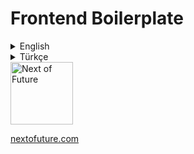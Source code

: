 # Frontend Boilerplate

<details>
<summary>English</summary>

A starter kit for static front-end projects.  
It compiles SCSS, bundles JavaScript, optimizes images, and serves files with live reload.

## Requirements

- Node 20.15.0
- Yarn v4

## Installation

```bash
yarn install
```

## Scripts

| Command             | Description                                                                                    |
| ------------------- | ---------------------------------------------------------------------------------------------- |
| `yarn dev`          | Run development server with file watching and live reload.                                     |
| `yarn build`        | The `app` folder generates the production output.                                              |
| `yarn build-clean`  | Clears the `app` folder and caches, then generates the production output.                      |
| `yarn release`      | Copy built CSS, JS, and fonts to the `release` folder.                                         |
| `yarn release-full` | Creates a release package containing visuals and videos and copies it to the `release` folder. |

## Project Structure

```
/
├─ config.js       # path and build configuration for project elements
├─ gulpfile.js     # registers gulp tasks
├─ tasks/          # individual gulp task implementations
└─ source/
   ├─ js/
   ├─ scss/
   ├─ template/
   ├─ images/
   ├─ fonts/
   └─ videos/
```

## Gulp Tasks

- **browser** – Serves the `app/` folder via localhost:**3000** (config.js:port) using BrowserSync.
- **clean** – Cleans the `app` folder and cache.
- **css** – Compiles SCSS and CSS (library) files without compression.
  - The following steps occur during the **build** process:
    - `gulp-sass` compiles SCSS and CSS (library) files into compressed formats.
    - `gulp-postcss` & `autoprefixer` add the necessary CSS prefixes for browser compatibility.
    - `gulp-purgecss` scans HTML files and removes unused CSS classes.
    - `gulp-clean-css` further optimizes CSS files; it removes unnecessary whitespace, duplicates, and unused rules.
    - `gulp-csso` restructures CSS files and combines media queries to achieve maximum minification in the final output.
- **javascript** – Combines JS files and minifies them if desired.
  - The following steps occur during the **build** process:
    - `gulp-terser` removes unnecessary whitespace and comments from JavaScript files and compresses and minifies the code.
- **image** – Optimizes images and generates WebP outputs.
  - `globby` Searches for and lists files defined within the image path.
  - `getCache` & `setCache` Checks previously processed images, only processing new or changed files.
  - `gulp-filter` Creates filters to extract image files (png, jpg, jpeg) and perform custom processing.
  - `gulp-imagemin` Performs image compression.
    - `gifsicle` Optimizes GIF files.
    - `mozjpeg` Compresses JPG/JPEG files (75% quality).
    - `optipng` Optimizes PNG files (compression based on level).
    - `svgo` Reduces SVG files and cleans up unnecessary features.
  - `gulp-webp` Converts image files (png, jpg, jpeg) to WebP format.
- **font** – Copies font files with cache checking.
- **video** – Copies video files with cache checking.
- **template** – Processes HTML templates with `gulp-file-include` and formats all HTML files.
- **compress** – Generates `.gz` and `.br` compression files for CSS/JS.
  - For manually managing compression for **High Traffic** resources.
- **release / release-full** – Extracts compiled files to the `release` folder ready for distribution.

## Dependencies

| Package                 | Purpose                                 |
| ----------------------- | --------------------------------------- |
| `autoprefixer`          | Adds vendor prefixes to CSS.            |
| `browser-sync`          | Development server with live reload.    |
| `del`                   | Deletes files/folders.                  |
| `globby`                | Glob utility for file paths.            |
| `gulp`                  | Task runner orchestrating build steps.  |
| `gulp-brotli`           | Creates Brotli-compressed assets.       |
| `gulp-clean-css`        | Minifies CSS.                           |
| `gulp-concat`           | Concatenates multiple files.            |
| `gulp-convert-encoding` | Converts file encodings.                |
| `gulp-csso`             | Further CSS optimisation.               |
| `gulp-file-include`     | Allows HTML partials.                   |
| `gulp-filter`           | Filters files in streams.               |
| `gulp-format-html`      | Formats HTML output.                    |
| `gulp-gzip`             | Creates Gzip-compressed assets.         |
| `gulp-imagemin`         | Optimizes images.                       |
| `gulp-postcss`          | Runs PostCSS plugins like Autoprefixer. |
| `gulp-purgecss`         | Cleans up unused CSS code.              |
| `gulp-sass` & `sass`    | Compiles SCSS to CSS.                   |
| `gulp-strip-comments`   | Strips comments from files.             |
| `gulp-terser`           | Minifies JavaScript.                    |
| `gulp-webp`             | Converts images to WebP.                |
| `gulp4-run-sequence`    | Runs gulp tasks sequentially.           |
| `postcss`               | CSS transformations framework.          |

</details>

<details>
<summary>Türkçe</summary>

Statik front-end projeleri için başlangıç şablonu.  
SCSS dosyalarını derler, JavaScript'i birleştirir, görselleri optimize eder ve canlı yenilemeli sunucu sağlar.

## Gereksinimler

- Node 20.15.0
- Yarn v4

## Kurulum

```bash
yarn install
```

## Komutlar

| Komut               | Açıklama                                                                                       |
| ------------------- | ---------------------------------------------------------------------------------------------- |
| `yarn dev`          | Dosyaları izleyip canlı yenileme yapan geliştirme sunucusu oluşturur.                          |
| `yarn build`        | `app` klasörünü üretim çıktısı oluşturur.                                                      |
| `yarn build-clean`  | `app` klasörünü ve ön bellekleri temizleyip üretim çıktısı oluşturur.                          |
| `yarn release`      | Derlenen CSS, JS ve fontları `release` klasörüne kopyalar.                                     |
| `yarn release-full` | Görsel ve videoları da içerecek şekilde yayın hazır paket üretir `release` klasörüne kopyalar. |

## Proje Yapısı

```
/
├─ config.js       # proje öğelerine ait yol ve derleme ayarları
├─ gulpfile.js     # gulp görevleri
├─ tasks           # görev dosyaları
└─ source
   ├─ js
   ├─ scss
   ├─ template
   ├─ images
   ├─ fonts
   └─ videos
```

## Gulp Görevleri

- **browser** – BrowserSync ile `app/` klasörünü localhost:**3000** (config.js:port) üzerinden servis eder.
- **clean** – `app` klasörünü ve ön belleği temizler.
- **css** – SCSS ve CSS (kütüphane) dosyalarını sıkıştırmamış şekilde derler.
  - **build** işlemi sırasında aşağıdaki işlemler gerçekleşir:
    - `gulp-sass` SCSS ve CSS (kütüphane) dosyalarını sıkıştırılmış şekilde derler.
    - `gulp-postcss` & `autoprefixer` tarayıcı uyumluluğu için gerekli CSS prefix’lerini ekler.
    - `gulp-purgecss` HTML dosyalarını tarayıp kullanılmayan CSS sınıflarını temizliyor.
    - `gulp-clean-css` CSS dosyalarını daha da optimize ediyor; gereksiz boşluk, tekrar ve kullanılmayan kuralları siliyor.
    - `gulp-csso` CSS dosyalarını yeniden yapılandırıp medya sorgularını birleştirerek son haliyle maksimum küçültme sağlıyor.
- **javascript** – JS dosyalarını birleştirir ve isterse küçültür.
  - **build** işlemi sırasında aşağıdaki işlemler gerçekleşir:
    - `gulp-terser` JavaScript dosyaları içerisinde gereksiz boşlukları, yorumları kaldırıyor ve kodu sıkıştırıp minify ediyor.
- **image** – Görselleri optimize eder ve WebP çıktıları üretir.
  - `globby` Görsel yolu içerisinde tanımlı dosyaları arayıp listeliyor.
  - `getCache` & `setCache` Daha önce işlenmiş resimleri kontrol ediyor, sadece yeni veya değişen dosyaları işleme alıyor.
  - `gulp-filter` Görsel (png, jpg, jpeg) dosyalarını ayıklayıp özel işlem yapmak için filtre oluşturuyor.
  - `gulp-imagemin` Görsel sıkıştırma işlemlerini yapılıyor.
    - `gifsicle` GIF dosyalarını optimize ediyor.
    - `mozjpeg` JPG/JPEG sıkıştırıyor (%75 kalite).
    - `optipng` PNG dosyalarını optimize ediyor (seviyeye göre sıkıştırma).
    - `svgo` SVG dosyalarını küçültüyor ve gereksiz özellikleri temizliyor.
  - `gulp-webp` Görsel (png, jpg, jpeg) dosyalarını WebP formatına çevirir.
- **font** – Font dosyalarını önbellek kontrolüyle kopyalar.
- **video** – Video dosyalarını önbellek kontrolüyle kopyalar.
- **template** – HTML şablonlarını `gulp-file-include` ile işler ve tüm HTML dosyalarını Formatlar.
- **compress** – CSS/JS için `.gz` ve `.br` sıkıştırma dosyaları üretir.
  - **Yüksek Trafik** alan kaynaklar için sıkıştırma işlemini manuel yönetmek içindir.
- **release / release-full** – Derlenen dosyaları dağıtıma hazır `release` klasörüne çıkarır.

## Bağımlılıklar

| Paket                   | Amaç                                                |
| ----------------------- | --------------------------------------------------- |
| `autoprefixer`          | CSS'e tarayıcı ön-ekleri ekler.                     |
| `browser-sync`          | Canlı yenileme sağlayan geliştirme sunucusu.        |
| `del`                   | Dosya ve klasörleri siler.                          |
| `globby`                | Dosya yollarını glob desenleriyle eşler.            |
| `gulp`                  | Derleme adımlarını yöneten görev çalıştırıcısı.     |
| `gulp-brotli`           | Brotli sıkıştırması yapar.                          |
| `gulp-clean-css`        | CSS dosyalarını küçültür.                           |
| `gulp-concat`           | Birden çok dosyayı birleştirir.                     |
| `gulp-convert-encoding` | Dosya kodlamalarını dönüştürür.                     |
| `gulp-csso`             | CSS'i daha fazla optimize eder.                     |
| `gulp-file-include`     | HTML parçalarını birleştirir.                       |
| `gulp-filter`           | Akıştaki dosyaları filtreler.                       |
| `gulp-format-html`      | HTML çıktısını biçimlendirir.                       |
| `gulp-gzip`             | Gzip sıkıştırması yapar.                            |
| `gulp-imagemin`         | Görselleri optimize eder.                           |
| `gulp-postcss`          | Autoprefixer gibi PostCSS eklentilerini çalıştırır. |
| `gulp-purgecss`         | Kullanılmayan CSS kodlarını temizler.               |
| `gulp-sass` & `sass`    | SCSS'i CSS'e dönüştürür.                            |
| `gulp-strip-comments`   | Dosyalardan yorumları temizler.                     |
| `gulp-terser`           | JavaScript'i küçültür.                              |
| `gulp-webp`             | Görselleri WebP formatına çevirir.                  |
| `gulp4-run-sequence`    | Gulp görevlerini sırayla çalıştırır.                |
| `postcss`               | CSS dönüşümleri için çatı.                          |

</details>

<a target="_blank" href="https://nextofuture.com">
    <img src="https://storage.nextofuture.com/images/logo/logo.svg" alt="Next of Future" width="100">
    <p>nextofuture.com</p>
  </a>
